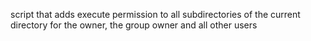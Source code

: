script that adds execute permission to all subdirectories of the current directory for the owner, the group owner and all other users
